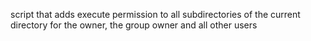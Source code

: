script that adds execute permission to all subdirectories of the current directory for the owner, the group owner and all other users
